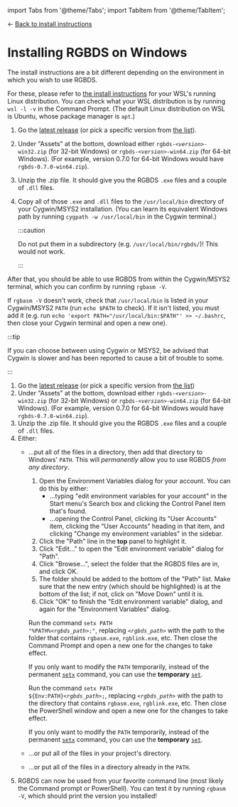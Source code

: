 
import Tabs from '@theme/Tabs';
import TabItem from '@theme/TabItem';

<hgroup>

← [Back to install instructions](/install)

# Installing RGBDS on Windows

</hgroup>

The install instructions are a bit different depending on the environment in which you wish to use RGBDS.

<Tabs>
<TabItem value="wsl" label="WSL">

For these, please refer to [the install instructions](linux) for your WSL's running Linux distribution.
You can check what your WSL distribution is by running `wsl -l -v` in the Command Prompt.
(The default Linux distribution on WSL is Ubuntu, whose package manager is `apt`.)

</TabItem>
<TabItem value="cygwin" label="Cygwin / MSYS2">

1. Go the [latest release](https://github.com/gbdev/rgbds/releases/latest) (or pick a specific version from [the list](https://github.com/gbdev/rgbds/releases)).
2. Under "Assets" at the bottom, download either <code>rgbds-<var>&lt;version&gt;</var>-win32.zip</code> (for 32-bit Windows) or <code>rgbds-<var>&lt;version&gt;</var>-win64.zip</code> (for 64-bit Windows).
   (For example, version 0.7.0 for 64-bit Windows would have `rgbds-0.7.0-win64.zip`).
3. Unzip the .zip file.
   It should give you the RGBDS `.exe` files and a couple of `.dll` files.
4. Copy all of those `.exe` and `.dll` files to the `/usr/local/bin` directory of your Cygwin/MSYS2 installation.
   (You can learn its equivalent Windows path by running `cygpath -w /usr/local/bin` in the Cygwin terminal.)

   :::caution

   Do not put them in a subdirectory (e.g. `/usr/local/bin/rgbds/`)!
   This would not work.

   :::

After that, you should be able to use RGBDS from within the Cygwin/MSYS2 terminal, which you can confirm by running `rgbasm -V`.

If `rgbasm -V` doesn't work, check that `/usr/local/bin` is listed in your Cygwin/MSYS2 `PATH` (run `echo $PATH` to check).
If it isn't listed, you must add it (e.g. run `echo 'export PATH="/usr/local/bin:$PATH"' >> ~/.bashrc`, then close your Cygwin terminal and open a new one).

:::tip

If you can choose between using Cygwin or MSYS2, be advised that Cygwin is slower and has been reported to cause a bit of trouble to some.

:::

</TabItem>
<TabItem value="win32" label="None of those">

1. Go the [latest release](https://github.com/gbdev/rgbds/releases/latest) (or pick a specific version from [the list](https://github.com/gbdev/rgbds/releases))
2. Under "Assets" at the bottom, download either <code>rgbds-<var>&lt;version&gt;</var>-win32.zip</code> (for 32-bit Windows) or <code>rgbds-<var>&lt;version&gt;</var>-win64.zip</code> (for 64-bit Windows).
   (For example, version 0.7.0 for 64-bit Windows would have `rgbds-0.7.0-win64.zip`).
3. Unzip the .zip file.
   It should give you the RGBDS `.exe` files and a couple of `.dll` files.
4. Either:
   - ...put all of the files in a directory, then add that directory to Windows' `PATH`.
     This will *permanently* allow you to use RGBDS *from any directory*.

     <Tabs>
     <TabItem value="gui" label="Graphically">

       1. Open the Environment Variables dialog for your account.
          You can do this by either:
          - ...typing "edit environment variables for your account" in the Start menu's Search box and clicking the Control Panel item that's found.
          - ...opening the Control Panel, clicking its "User Accounts" item, clicking the "User Accounts" heading in that item, and clicking "Change my environment variables" in the sidebar.
       2. Click the "Path" line in the **top** panel to highlight it.
       6. Click "Edit..." to open the "Edit environment variable" dialog for "Path".
       7. Click "Browse...", select the folder that the RGBDS files are in, and click OK.
       8. The folder should be added to the bottom of the "Path" list.
          Make sure that the new entry (which should be highlighted) is at the bottom of the list; if not, click on "Move Down" until it is.
       9. Click "OK" to finish the "Edit environment variable" dialog, and again for the "Environment Variables" dialog.

     </TabItem>
     <TabItem value="cmd" label="Command Prompt">

       Run the command <code>setx PATH "%PATH%<var>&lt;rgbds_path&gt;</var>;"</code>, replacing <code><var>&lt;rgbds_path&gt;</var></code> with the path to the folder that contains `rgbasm.exe`, `rgblink.exe`, etc.
       Then close the Command Prompt and open a new one for the changes to take effect.

       If you only want to modify the `PATH` temporarily, instead of the permanent [`setx`](https://docs.microsoft.com/en-us/windows-server/administration/windows-commands/setx) command, you can use the **temporary** [`set`](https://docs.microsoft.com/en-us/windows-server/administration/windows-commands/set_1).

     </TabItem>
     <TabItem value="pwsh" label="PowerShell">

       Run the command <code>setx PATH \$\{Env:PATH\}<var>&lt;rgbds_path&gt;</var>;</code>, replacing <code><var>&lt;rgbds_path&gt;</var></code> with the path to the directory that contains `rgbasm.exe`, `rgblink.exe`, etc.
       Then close the PowerShell window and open a new one for the changes to take effect.

       If you only want to modify the `PATH` temporarily, instead of the permanent [`setx`](https://docs.microsoft.com/en-us/windows-server/administration/windows-commands/setx) command, you can use the **temporary** [`set`](https://docs.microsoft.com/en-us/windows-server/administration/windows-commands/set_1).

     </TabItem>
     </Tabs>

   - ...or put all of the files in your project's directory.
   - ...or put all of the files in a directory already in the `PATH`.
5. RGBDS can now be used from your favorite command line (most likely the Command prompt or PowerShell).
   You can test it by running `rgbasm -V`, which should print the version you installed!

</TabItem>
</Tabs>
